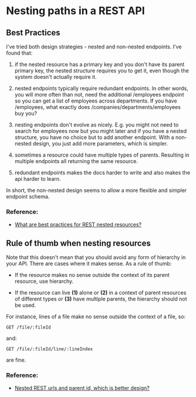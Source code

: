 # Nesting paths in a REST API

## Best Practices

I've tried both design strategies - nested and non-nested endpoints. I've found that:

1. if the nested resource has a primary key and you don't have its parent primary key, the nested structure requires you to get it, even though the system doesn't actually require it.

2. nested endpoints typically require redundant endpoints. In other words, you will more often than not, need the additional /employees endpoint so you can get a list of employees across departments. If you have /employees, what exactly does /companies/departments/employees buy you?

3. nesting endpoints don't evolve as nicely. E.g. you might not need to search for employees now but you might later and if you have a nested structure, you have no choice but to add another endpoint. With a non-nested design, you just add more parameters, which is simpler.

4. sometimes a resource could have multiple types of parents. Resulting in multiple endpoints all returning the same resource.

5. redundant endpoints makes the docs harder to write and also makes the api harder to learn.

In short, the non-nested design seems to allow a more flexible and simpler endpoint schema.

### Reference:

- [What are best practices for REST nested resources?](https://stackoverflow.com/a/36410780/13910414)

## Rule of thumb when nesting resources

Note that this doesn't mean that you should avoid any form of hierarchy in your API. There are cases where it makes sense. As a rule of thumb:

- If the resource makes no sense outside the context of its parent resource, use hierarchy.

- If the resource can live **(1)** alone or **(2)** in a context of parent resources of different types or **(3)** have multiple parents, the hierarchy should not be used.

For instance, lines of a file make no sense outside the context of a file, so:

`GET /file/:fileId`

and:

`GET /file/:fileId/line/:lineIndex`

are fine.

### Reference:

- [Nested REST urls and parent id, which is better design?](https://softwareengineering.stackexchange.com/a/275007)

